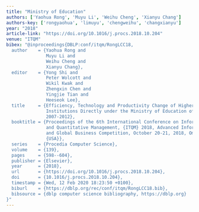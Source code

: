 ```yaml
---
title: "Ministry of Education"
authors: ['Yaohua Rong', 'Muyu Li', 'Weihu Cheng', 'Xianyu Chang']
authors-key: ['rongyaohua', 'limuyu', 'chengweihu', 'changxianyu']
year: "2018"
article-link: "https://doi.org/10.1016/j.procs.2018.10.204"
venue: "ITQM"
bibex: "@inproceedings{DBLP:conf/itqm/RongLCC18,
  author    = {Yaohua Rong and
               Muyu Li and
               Weihu Cheng and
               Xianyu Chang},
  editor    = {Yong Shi and
               Peter Wolcott and
               Wikil Kwak and
               Zhengxin Chen and
               Yingjie Tian and
               Heeseok Lee},
  title     = {Efficiency, Technology and Productivity Change of Higher Educational
               Institutions Directly under the Ministry of Education of China in
               2007-2012},
  booktitle = {Proceedings of the 6th International Conference on Information Technology
               and Quantitative Management, {ITQM} 2018, Advanced Information Technology
               and Global Business Competition, October 20-21, 2018, Omaha, Nebraska,
               {USA}},
  series    = {Procedia Computer Science},
  volume    = {139},
  pages     = {598--604},
  publisher = {Elsevier},
  year      = {2018},
  url       = {https://doi.org/10.1016/j.procs.2018.10.204},
  doi       = {10.1016/j.procs.2018.10.204},
  timestamp = {Wed, 12 Feb 2020 18:23:50 +0100},
  biburl    = {https://dblp.org/rec/conf/itqm/RongLCC18.bib},
  bibsource = {dblp computer science bibliography, https://dblp.org}
}"
---
```

